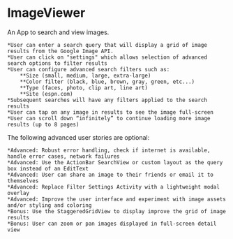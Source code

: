 ImageViewer
===========

An App to search and view images.


    *User can enter a search query that will display a grid of image results from the Google Image API.
    *User can click on "settings" which allows selection of advanced search options to filter results
    *User can configure advanced search filters such as:
        **Size (small, medium, large, extra-large)
        **Color filter (black, blue, brown, gray, green, etc...)
        **Type (faces, photo, clip art, line art)
        **Site (espn.com)
    *Subsequent searches will have any filters applied to the search results
    *User can tap on any image in results to see the image full-screen
    *User can scroll down “infinitely” to continue loading more image results (up to 8 pages)

The following advanced user stories are optional:

    *Advanced: Robust error handling, check if internet is available, handle error cases, network failures
    *Advanced: Use the ActionBar SearchView or custom layout as the query box instead of an EditText
    *Advanced: User can share an image to their friends or email it to themselves
    *Advanced: Replace Filter Settings Activity with a lightweight modal overlay
    *Advanced: Improve the user interface and experiment with image assets and/or styling and coloring
    *Bonus: Use the StaggeredGridView to display improve the grid of image results
    *Bonus: User can zoom or pan images displayed in full-screen detail view

